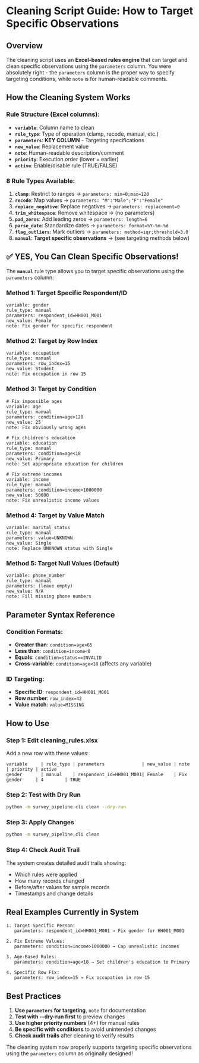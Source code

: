 # Cleaning Script Guide: How to Target Specific Observations

## Overview
The cleaning script uses an **Excel-based rules engine** that can target and clean specific observations using the `parameters` column. You were absolutely right - the `parameters` column is the proper way to specify targeting conditions, while `note` is for human-readable comments.

## How the Cleaning System Works

### **Rule Structure (Excel columns):**
- **`variable`**: Column name to clean
- **`rule_type`**: Type of operation (clamp, recode, manual, etc.)
- **`parameters`**: **KEY COLUMN** - Targeting specifications
- **`new_value`**: Replacement value  
- **`note`**: Human-readable description/comment
- **`priority`**: Execution order (lower = earlier)
- **`active`**: Enable/disable rule (TRUE/FALSE)

### **8 Rule Types Available:**
1. **`clamp`**: Restrict to ranges → `parameters: min=0;max=120`
2. **`recode`**: Map values → `parameters: "M":"Male";"F":"Female"`
3. **`replace_negative`**: Replace negatives → `parameters: replacement=0`
4. **`trim_whitespace`**: Remove whitespace → (no parameters)
5. **`pad_zeros`**: Add leading zeros → `parameters: length=6`
6. **`parse_date`**: Standardize dates → `parameters: format=%Y-%m-%d`
7. **`flag_outliers`**: Mark outliers → `parameters: method=iqr;threshold=3.0`
8. **`manual`**: **Target specific observations** → (see targeting methods below)

## ✅ **YES, You Can Clean Specific Observations!**

The **`manual`** rule type allows you to target specific observations using the `parameters` column:

### **Method 1: Target Specific Respondent/ID**
```
variable: gender
rule_type: manual
parameters: respondent_id=HH001_M001
new_value: Female
note: Fix gender for specific respondent
```

### **Method 2: Target by Row Index**
```
variable: occupation  
rule_type: manual
parameters: row_index=15
new_value: Student
note: Fix occupation in row 15
```

### **Method 3: Target by Condition**
```
# Fix impossible ages
variable: age
rule_type: manual  
parameters: condition=age>120
new_value: 25
note: Fix obviously wrong ages

# Fix children's education
variable: education
rule_type: manual
parameters: condition=age<18  
new_value: Primary
note: Set appropriate education for children

# Fix extreme incomes
variable: income
rule_type: manual
parameters: condition=income>1000000
new_value: 50000
note: Fix unrealistic income values
```

### **Method 4: Target by Value Match**
```
variable: marital_status
rule_type: manual
parameters: value=UNKNOWN
new_value: Single  
note: Replace UNKNOWN status with Single
```

### **Method 5: Target Null Values (Default)**
```
variable: phone_number
rule_type: manual
parameters: (leave empty)
new_value: N/A
note: Fill missing phone numbers
```

## Parameter Syntax Reference

### **Condition Formats:**
- **Greater than**: `condition=age>65`
- **Less than**: `condition=income<0`  
- **Equals**: `condition=status==INVALID`
- **Cross-variable**: `condition=age<18` (affects any variable)

### **ID Targeting:**
- **Specific ID**: `respondent_id=HH001_M001`
- **Row number**: `row_index=42`
- **Value match**: `value=MISSING`

## How to Use

### **Step 1: Edit cleaning_rules.xlsx**
Add a new row with these values:
```
variable     | rule_type | parameters              | new_value | note           | priority | active
gender       | manual    | respondent_id=HH001_M001| Female    | Fix gender     | 4        | TRUE
```

### **Step 2: Test with Dry Run**
```bash
python -m survey_pipeline.cli clean --dry-run
```

### **Step 3: Apply Changes**
```bash  
python -m survey_pipeline.cli clean
```

### **Step 4: Check Audit Trail**
The system creates detailed audit trails showing:
- Which rules were applied
- How many records changed
- Before/after values for sample records
- Timestamps and change details

## Real Examples Currently in System

```
1. Target Specific Person:
   parameters: respondent_id=HH001_M001 → Fix gender for HH001_M001

2. Fix Extreme Values:  
   parameters: condition=income>1000000 → Cap unrealistic incomes

3. Age-Based Rules:
   parameters: condition=age<18 → Set children's education to Primary

4. Specific Row Fix:
   parameters: row_index=15 → Fix occupation in row 15
```

## Best Practices

1. **Use `parameters` for targeting**, `note` for documentation
2. **Test with --dry-run first** to preview changes
3. **Use higher priority numbers** (4+) for manual rules  
4. **Be specific with conditions** to avoid unintended changes
5. **Check audit trails** after cleaning to verify results

The cleaning system now properly supports targeting specific observations using the `parameters` column as originally designed!
